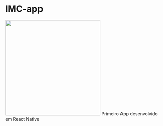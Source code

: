 # IMC-app
<img src="https://user-images.githubusercontent.com/53658830/212421354-332d87ae-dd18-41fe-b225-26e2d177bd37.gif" width="300px"/>
Primeiro App desenvolvido em React Native
